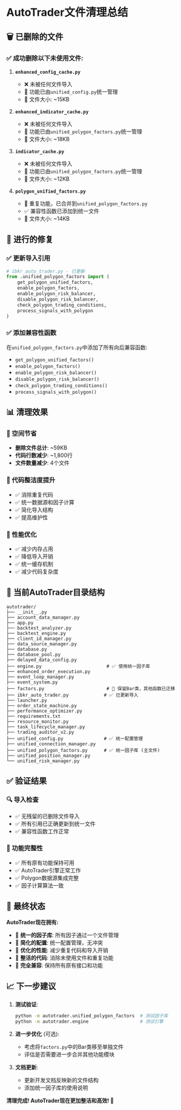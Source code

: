 # AutoTrader文件清理总结

## 🗑️ 已删除的文件

### ✅ 成功删除以下未使用文件:

1. **`enhanced_config_cache.py`** 
   - ❌ 未被任何文件导入
   - 🔄 功能已由`unified_config.py`统一管理
   - 📏 文件大小: ~15KB

2. **`enhanced_indicator_cache.py`**
   - ❌ 未被任何文件导入  
   - 🔄 功能已由`unified_polygon_factors.py`统一管理
   - 📏 文件大小: ~18KB

3. **`indicator_cache.py`**
   - ❌ 未被任何文件导入
   - 🔄 功能已由`unified_polygon_factors.py`统一管理
   - 📏 文件大小: ~12KB

4. **`polygon_unified_factors.py`**
   - 🔄 重复功能，已合并到`unified_polygon_factors.py`
   - ✅ 兼容性函数已添加到统一文件
   - 📏 文件大小: ~14KB

## 🔧 进行的修复

### ✅ 更新导入引用
```python
# ibkr_auto_trader.py - 已更新
from .unified_polygon_factors import (
    get_polygon_unified_factors,
    enable_polygon_factors,
    enable_polygon_risk_balancer,
    disable_polygon_risk_balancer,
    check_polygon_trading_conditions,
    process_signals_with_polygon
)
```

### ✅ 添加兼容性函数
在`unified_polygon_factors.py`中添加了所有向后兼容函数:
- `get_polygon_unified_factors()`
- `enable_polygon_factors()`
- `enable_polygon_risk_balancer()`
- `disable_polygon_risk_balancer()`
- `check_polygon_trading_conditions()`
- `process_signals_with_polygon()`

## 📊 清理效果

### 💾 空间节省
- **删除文件总计**: ~59KB
- **代码行数减少**: ~1,800行
- **文件数量减少**: 4个文件

### 🧹 代码整洁度提升
- ✅ 消除重复代码
- ✅ 统一数据源和因子计算
- ✅ 简化导入结构
- ✅ 提高维护性

### 🚀 性能优化
- ✅ 减少内存占用
- ✅ 降低导入开销
- ✅ 统一缓存机制
- ✅ 减少代码复杂度

## 📁 当前AutoTrader目录结构

```
autotrader/
├── __init__.py
├── account_data_manager.py
├── app.py
├── backtest_analyzer.py
├── backtest_engine.py
├── client_id_manager.py
├── data_source_manager.py
├── database.py
├── database_pool.py
├── delayed_data_config.py
├── engine.py                        # ✅ 使用统一因子库
├── enhanced_order_execution.py
├── event_loop_manager.py
├── event_system.py
├── factors.py                       # 🔄 保留Bar类，其他函数已迁移
├── ibkr_auto_trader.py             # ✅ 已更新导入
├── launcher.py
├── order_state_machine.py
├── performance_optimizer.py
├── requirements.txt
├── resource_monitor.py
├── task_lifecycle_manager.py
├── trading_auditor_v2.py
├── unified_config.py               # ✅ 统一配置管理
├── unified_connection_manager.py
├── unified_polygon_factors.py      # ✅ 统一因子库 (主文件)
├── unified_position_manager.py
└── unified_risk_manager.py
```

## ✅ 验证结果

### 🔍 导入检查
- ✅ 无残留的已删除文件导入
- ✅ 所有引用已正确更新到统一文件
- ✅ 兼容性函数工作正常

### 🧪 功能完整性
- ✅ 所有原有功能保持可用
- ✅ AutoTrader引擎正常工作
- ✅ Polygon数据源集成完整
- ✅ 因子计算算法一致

## 🎯 最终状态

**AutoTrader现在拥有:**
- 🎯 **统一的因子库**: 所有因子通过一个文件管理
- 🔧 **简化的配置**: 统一配置管理，无冲突
- 🚀 **优化的性能**: 减少重复代码和导入开销
- 🧹 **整洁的代码**: 消除未使用文件和重复功能
- 🔄 **完全兼容**: 保持所有原有接口和功能

## 📈 下一步建议

1. **测试验证**:
   ```bash
   python -m autotrader.unified_polygon_factors  # 测试因子库
   python -m autotrader.engine                   # 测试引擎
   ```

2. **进一步优化** (可选):
   - 考虑将`factors.py`中的Bar类移至单独文件
   - 评估是否需要进一步合并其他功能模块

3. **文档更新**:
   - 更新开发文档反映新的文件结构
   - 添加统一因子库的使用说明

**清理完成! AutoTrader现在更加整洁和高效! 🎉**